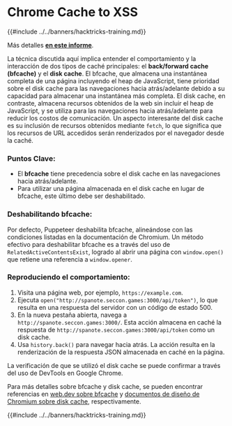 # Chrome Cache to XSS

{{#include ../../banners/hacktricks-training.md}}

Más detalles [**en este informe**](https://blog.arkark.dev/2022/11/18/seccon-en/#web-spanote).

La técnica discutida aquí implica entender el comportamiento y la interacción de dos tipos de caché principales: el **back/forward cache (bfcache)** y el **disk cache**. El bfcache, que almacena una instantánea completa de una página incluyendo el heap de JavaScript, tiene prioridad sobre el disk cache para las navegaciones hacia atrás/adelante debido a su capacidad para almacenar una instantánea más completa. El disk cache, en contraste, almacena recursos obtenidos de la web sin incluir el heap de JavaScript, y se utiliza para las navegaciones hacia atrás/adelante para reducir los costos de comunicación. Un aspecto interesante del disk cache es su inclusión de recursos obtenidos mediante `fetch`, lo que significa que los recursos de URL accedidos serán renderizados por el navegador desde la caché.

### Puntos Clave:

- El **bfcache** tiene precedencia sobre el disk cache en las navegaciones hacia atrás/adelante.
- Para utilizar una página almacenada en el disk cache en lugar de bfcache, este último debe ser deshabilitado.

### Deshabilitando bfcache:

Por defecto, Puppeteer deshabilita bfcache, alineándose con las condiciones listadas en la documentación de Chromium. Un método efectivo para deshabilitar bfcache es a través del uso de `RelatedActiveContentsExist`, logrado al abrir una página con `window.open()` que retiene una referencia a `window.opener`.

### Reproduciendo el comportamiento:

1. Visita una página web, por ejemplo, `https://example.com`.
2. Ejecuta `open("http://spanote.seccon.games:3000/api/token")`, lo que resulta en una respuesta del servidor con un código de estado 500.
3. En la nueva pestaña abierta, navega a `http://spanote.seccon.games:3000/`. Esta acción almacena en caché la respuesta de `http://spanote.seccon.games:3000/api/token` como un disk cache.
4. Usa `history.back()` para navegar hacia atrás. La acción resulta en la renderización de la respuesta JSON almacenada en caché en la página.

La verificación de que se utilizó el disk cache se puede confirmar a través del uso de DevTools en Google Chrome.

Para más detalles sobre bfcache y disk cache, se pueden encontrar referencias en [web.dev sobre bfcache](https://web.dev/i18n/en/bfcache/) y [documentos de diseño de Chromium sobre disk cache](https://www.chromium.org/developers/design-documents/network-stack/disk-cache/), respectivamente.

{{#include ../../banners/hacktricks-training.md}}
